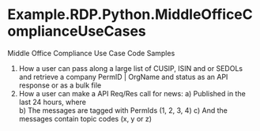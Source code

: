 # Example.RDP.Python.MiddleOfficeComplianceUseCases

Middle Office Compliance Use Case Code Samples

1.	How a user can pass along a large list of CUSIP, ISIN and or SEDOLs and retrieve a company PermID | OrgName and status as an API response or as a bulk file
2.	How a user can make a API Req/Res call for news:
    a) Published in the last 24 hours, where  
    b) The messages are tagged with PermIds (1, 2, 3, 4)
    c) And the messages contain topic codes (x, y or z) 
